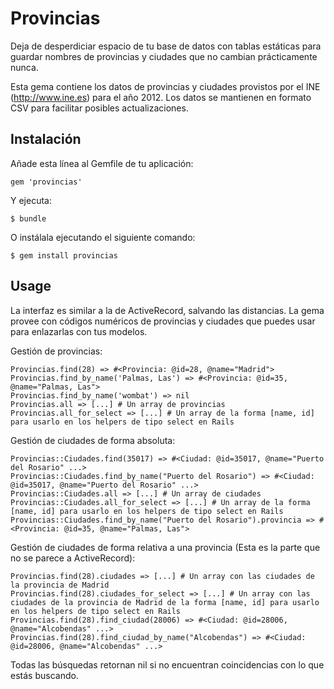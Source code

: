 # Provincias

Deja de desperdiciar espacio de tu base de datos con tablas estáticas para guardar nombres de provincias y ciudades que no cambian prácticamente nunca.

Esta gema contiene los datos de provincias y ciudades provistos por el INE (http://www.ine.es) para el año 2012. Los datos se mantienen en formato CSV para facilitar posibles actualizaciones.

## Instalación

Añade esta línea al Gemfile de tu aplicación:

    gem 'provincias'

Y ejecuta:

    $ bundle

O instálala ejecutando el siguiente comando:

    $ gem install provincias

## Usage

La interfaz es similar a la de ActiveRecord, salvando las distancias. La gema provee con códigos numéricos de provincias y ciudades que puedes usar para enlazarlas con tus modelos.

Gestión de provincias:

    Provincias.find(28) => #<Provincia: @id=28, @name="Madrid">
    Provincias.find_by_name('Palmas, Las') => #<Provincia: @id=35, @name="Palmas, Las">
    Provincias.find_by_name('wombat') => nil
    Provincias.all => [...] # Un array de provincias
    Provincias.all_for_select => [...] # Un array de la forma [name, id] para usarlo en los helpers de tipo select en Rails

Gestión de ciudades de forma absoluta:

    Provincias::Ciudades.find(35017) => #<Ciudad: @id=35017, @name="Puerto del Rosario" ...>
    Provincias::Ciudades.find_by_name("Puerto del Rosario") => #<Ciudad: @id=35017, @name="Puerto del Rosario" ...>
    Provincias::Ciudades.all => [...] # Un array de ciudades
    Provincias::Ciudades.all_for_select => [...] # Un array de la forma [name, id] para usarlo en los helpers de tipo select en Rails
    Provincias::Ciudades.find_by_name("Puerto del Rosario").provincia => #<Provincia: @id=35, @name="Palmas, Las">

Gestión de ciudades de forma relativa a una provincia (Esta es la parte que no se parece a ActiveRecord):

    Provincias.find(28).ciudades => [...] # Un array con las ciudades de la provincia de Madrid
    Provincias.find(28).ciudades_for_select => [...] # Un array con las ciudades de la provincia de Madrid de la forma [name, id] para usarlo en los helpers de tipo select en Rails
    Provincias.find(28).find_ciudad(28006) => #<Ciudad: @id=28006, @name="Alcobendas" ...>
    Provincias.find(28).find_ciudad_by_name("Alcobendas") => #<Ciudad: @id=28006, @name="Alcobendas" ...>

Todas las búsquedas retornan nil si no encuentran coincidencias con lo que estás buscando.
